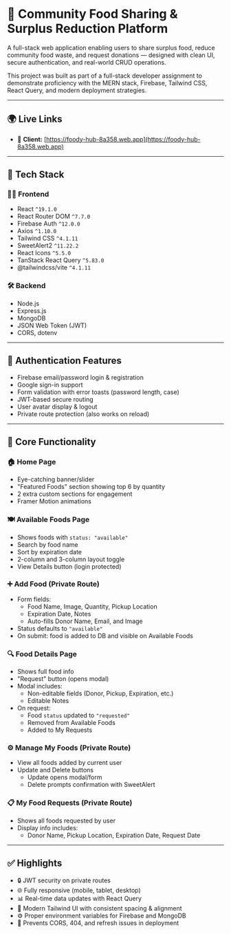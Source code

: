 # 🥗 Community Food Sharing & Surplus Reduction Platform

A full-stack web application enabling users to share surplus food, reduce community food waste, and request donations — designed with clean UI, secure authentication, and real-world CRUD operations.

This project was built as part of a full-stack developer assignment to demonstrate proficiency with the MERN stack, Firebase, Tailwind CSS, React Query, and modern deployment strategies.

---

## 🌍 Live Links

- 🔗 **Client:** [https://foody-hub-8a358.web.app](https://foody-hub-8a358.web.app)


---

## 🚀 Tech Stack

### 🧑‍💻 Frontend
- React `^19.1.0`
- React Router DOM `^7.7.0`
- Firebase Auth `^12.0.0`
- Axios `^1.10.0`
- Tailwind CSS `^4.1.11`
- SweetAlert2 `^11.22.2`
- React Icons `^5.5.0`
- TanStack React Query `^5.83.0`
- @tailwindcss/vite `^4.1.11`

### 🛠️ Backend
- Node.js
- Express.js
- MongoDB
- JSON Web Token (JWT)
- CORS, dotenv

---

## 🔐 Authentication Features

- Firebase email/password login & registration
- Google sign-in support
- Form validation with error toasts (password length, case)
- JWT-based secure routing
- User avatar display & logout
- Private route protection (also works on reload)

---

## 🧾 Core Functionality

### 🏠 Home Page
- Eye-catching banner/slider
- "Featured Foods" section showing top 6 by quantity
- 2 extra custom sections for engagement
- Framer Motion animations

### 🍽️ Available Foods Page
- Shows foods with `status: "available"`
- Search by food name
- Sort by expiration date
- 2-column and 3-column layout toggle
- View Details button (login protected)

### ➕ Add Food (Private Route)
- Form fields:
  - Food Name, Image, Quantity, Pickup Location
  - Expiration Date, Notes
  - Auto-fills Donor Name, Email, and Image
- Status defaults to `"available"`
- On submit: food is added to DB and visible on Available Foods

### 🔍 Food Details Page
- Shows full food info
- "Request" button (opens modal)
- Modal includes:
  - Non-editable fields (Donor, Pickup, Expiration, etc.)
  - Editable Notes
- On request:
  - Food `status` updated to `"requested"`
  - Removed from Available Foods
  - Added to My Requests

### ⚙️ Manage My Foods (Private Route)
- View all foods added by current user
- Update and Delete buttons
  - Update opens modal/form
  - Delete prompts confirmation with SweetAlert

### 📋 My Food Requests (Private Route)
- Shows all foods requested by user
- Display info includes:
  - Donor Name, Pickup Location, Expiration Date, Request Date

---

## ✅ Highlights

- 🔒 JWT security on private routes
- 🌐 Fully responsive (mobile, tablet, desktop)
- 📊 Real-time data updates with React Query
- 🎨 Modern Tailwind UI with consistent spacing & alignment
- ⚙️ Proper environment variables for Firebase and MongoDB
- 🚫 Prevents CORS, 404, and refresh issues in deployment

